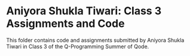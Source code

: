 # Aniyora Shukla Tiwari: Class 3 Assignments and Code
This folder contains code and assignments submitted by Aniyora Shukla Tiwari in Class 3 of the Q-Programming Summer of Qode.